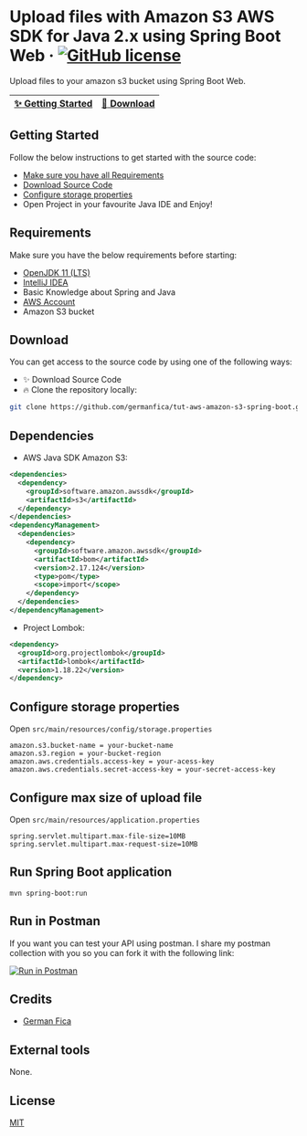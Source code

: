 # Upload files with Amazon S3 AWS SDK for Java 2.x using Spring Boot Web &middot; [![GitHub license](https://img.shields.io/badge/license-MIT-blue.svg)](https://github.com/germanfica/tut-aws-amazon-s3-spring-boot/blob/main/LICENSE)

Upload files to your amazon s3 bucket using Spring Boot Web.

| [:sparkles: Getting Started](#getting-started) | [:rocket: Download](#download) |
| --------------- | -------- |

## Getting Started

Follow the below instructions to get started with the source code:
- [Make sure you have all Requirements](#requirements)
- [Download Source Code](#download)
- [Configure storage properties](#configure-storage-properties)
- Open Project in your favourite Java IDE and Enjoy!

## Requirements

Make sure you have the below requirements before starting:
- [OpenJDK 11 (LTS)](https://adoptium.net/?variant=openjdk11)
- [IntelliJ IDEA](https://www.jetbrains.com/idea/)
- Basic Knowledge about Spring and Java
- [AWS Account](https://aws.amazon.com/console/)
- Amazon S3 bucket

## Download
You can get access to the source code by using one of the following ways:
- :sparkles: Download Source Code
- :fire: Clone the repository locally:
```bash
git clone https://github.com/germanfica/tut-aws-amazon-s3-spring-boot.git
```

## Dependencies

- AWS Java SDK Amazon S3:

```xml
<dependencies>
  <dependency>
    <groupId>software.amazon.awssdk</groupId>
    <artifactId>s3</artifactId>
  </dependency>
</dependencies>
<dependencyManagement>
  <dependencies>
    <dependency>
      <groupId>software.amazon.awssdk</groupId>
      <artifactId>bom</artifactId>
      <version>2.17.124</version>
      <type>pom</type>
      <scope>import</scope>
    </dependency>
  </dependencies>
</dependencyManagement>
```

- Project Lombok:

```xml
<dependency>
  <groupId>org.projectlombok</groupId>
  <artifactId>lombok</artifactId>
  <version>1.18.22</version>
</dependency>
```

## Configure storage properties

Open `src/main/resources/config/storage.properties`

```
amazon.s3.bucket-name = your-bucket-name
amazon.s3.region = your-bucket-region
amazon.aws.credentials.access-key = your-acess-key
amazon.aws.credentials.secret-access-key = your-secret-access-key
```

## Configure max size of upload file

Open `src/main/resources/application.properties`

```
spring.servlet.multipart.max-file-size=10MB
spring.servlet.multipart.max-request-size=10MB
```

## Run Spring Boot application
```
mvn spring-boot:run
```

## Run in Postman

If you want you can test your API using postman. I share my postman collection with you so you can fork it with the following link:

[![Run in Postman](https://run.pstmn.io/button.svg)](https://app.getpostman.com/run-collection/17519816-64bbc81f-3389-4b0b-be07-cb2f2860a10d?action=collection%2Ffork&collection-url=entityId%3D17519816-64bbc81f-3389-4b0b-be07-cb2f2860a10d%26entityType%3Dcollection%26workspaceId%3Ddcb61960-dba5-425f-b36f-d40df692531c)

## Credits
- [German Fica](https://germanfica.com/)

## External tools
None.

## License
[MIT](https://opensource.org/licenses/MIT)
